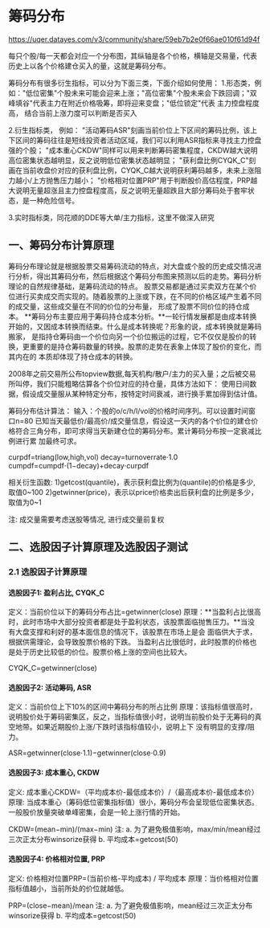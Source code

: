 # 筹码分布

https://uqer.datayes.com/v3/community/share/59eb7b2e0f66ae010f61d94f

每只个股/每一天都会对应一个分布图，其纵轴是各个价格，横轴是交易量，代表历史上以各个价格建仓买入的量，这就是筹码分布。

筹码分布有很多衍生指标，可以分为下面三类，下面介绍如何使用：
1.形态类，例如："低位密集"个股未来可能会迎来上涨；"高位密集"个股未来会下跌回调；"双峰填谷"代表主力在附近价格吸筹，即将迎来变盘；"低位锁定"代表
主力控盘程度高，
结合当前上涨力度可以判断是否买入

2.衍生指标类，
例如：
"活动筹码ASR"刻画当前价位上下区间的筹码比例，该上下区间的筹码往往是短线投资者活动区域，我们可以利用ASR指标来寻找主力控盘强的个股；
"成本重心CKDW"同样可以用来判断筹码密集程度，CKDW越大说明高位密集状态越明显，反之说明低位密集状态越明显；
"获利盘比例CYQK_C"刻画在当前收盘价对应的获利盘比例，CYQK_C越大说明获利筹码越多，未来上涨阻力越小/上方抛售压力越小；
"价格相对位置PRP"用于判断股价高估程度，PRP越大说明无量超涨且主力控盘程度高，反之说明无量超跌且大部分筹码处于套牢状态，是一种危险信号。

3.实时指标类，同花顺的DDE等大单/主力指标，这里不做深入研究

## 一、筹码分布计算原理

筹码分布理论就是根据股票交易筹码流动的特点，对大盘或个股的历史成交情况进行分析，得出其筹码分布，然后根据这个筹码分布图来预测以后的走势。筹码分析
理论的自然规律基础，是筹码流动的特点。
股票交易都是通过买卖双方在某个价位进行买卖成交而实现的。随着股票的上涨或下跌，在不同的价格区域产生着不同的成交量，这些成交量在不同的价位的分布量，
形成了股票不同价位的持仓成本。
**筹码分布主要应用于筹码持仓成本分析。**一轮行情发展都是由成本转换开始的，又因成本转换而结束。什么是成本转换呢？形象的说，成本转换就是筹码搬家，
是指持仓筹码由一个价位向另一个价位搬运的过程，它不仅仅是股价的转换，更重要的是持仓筹码数量的转换。股票的走势在表象上体现了股价的变化，而其内在的
本质却体现了持仓成本的转换。

2008年之前交易所公布topview数据,每天机构/散户/主力的买入量；之后被交易所叫停，我们只能粗略估算各个价位对应的持仓量，具体方法如下：
使用日间数据，假设成交量服从某种特定分布，按特定时间衰减，进行换手累加得到估计值。

筹码分布估计算法：
输入：个股的o/c/h/l/vol的价格时间序列。可以设置时间窗口n=80
已知当天最低价/最高价/成交量信息，假设这一天内的各个价位的建仓价格符合三角分布，即可求得当天新建仓位的筹码分布。累计筹码分布按一定衰减比例进行累
加最终可求。

curpdf=triang(low,high,vol)
decay=turnoverrate⋅1.0
cumpdf=cumpdf⋅(1−decay)+decay⋅curpdf

相关衍生函数:
1)getcost(quantile)，表示获利盘比例为(quantile)的价格是多少, 取值0~100
2)getwinner(price)，表示以price价格卖出后获利盘的比例是多少，取值为0~1

注: 成交量需要考虑送股等情况, 进行成交量前复权

## 二、选股因子计算原理及选股因子测试

### 2.1 选股因子计算原理

#### 选股因子1: 盈利占比, CYQK_C

定义：当前价位以下的筹码分布占比=getwinner(close)
原理：**当盈利占比很高时，此时市场中大部分投资者都是处于盈利状态，该股票面临抛售压力。**当没有大盘支撑和利好的基本面信息的情况下，该股票在市场上是会
面临供大于求，根据供需理论，会导致股票价格的下跌。
当盈利占比很低时，此时股票的价格也是处于历史比较低的价位。股票价格上涨的空间也比较大。

CYQK_C=getwinner(close)

#### 选股因子2: 活动筹码, ASR

定义：当前价位上下10%的区间中筹码分布的所占比例
原理：该指标值很高时，说明股价处于筹码密集区，反之，当指标值很小时，说明当前股价处于无筹码的真空地带。如果近期股价上涨/下跌时该指标值较小，说明上下
没有明显的支撑/阻力。

ASR=getwinner(close⋅1.1)−getwinner(close⋅0.9)

#### 选股因子3: 成本重心, CKDW

定义: 成本重心CKDW=（平均成本价-最低成本价）/（最高成本价-最低成本价）
原理: 当成本重心（筹码低位密集指标值）很小，筹码分布会呈现低位密集状态。一般股价放量突破单峰密集，会是一轮上涨行情的开始。

CKDW=(mean−min)/(max−min)
注: a. 为了避免极值影响，max/min/mean经过三次正太分布winsorize获得 b. 平均成本=getcost(50)

#### 选股因子4: 价格相对位置, PRP

定义: 价格相对位置PRP=(当前价格-平均成本) / 平均成本
原理：当价格相对位置指标值越小，当前所处的价位就越低。

PRP=(close−mean)/mean
注: a. 为了避免极值影响，mean经过三次正太分布winsorize获得 b. 平均成本=getcost(50)


